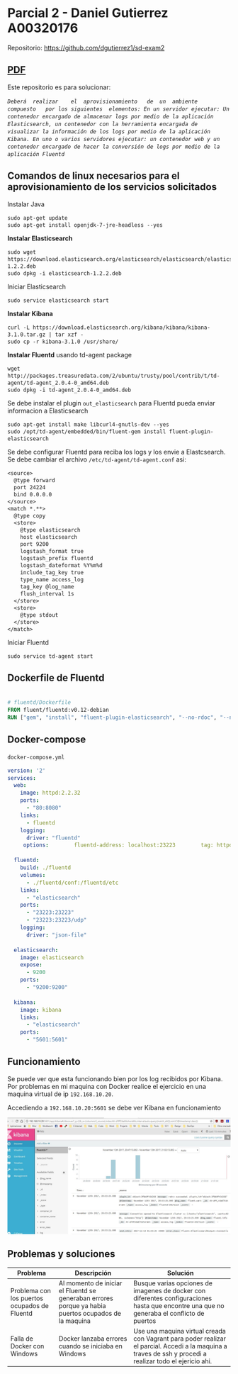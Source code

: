 # Parcial 2 - Daniel Gutierrez A00320176

Repositorio: https://github.com/dgutierrez1/sd-exam2
 
## [PDF](https://github.com/dgutierrez1/sd-exam2/blob/A00320176/add-solution/Documento%20-%20Daniel%20Gutierrez%20A00320176.pdf)


Este repositorio es para solucionar: 

*`
Deberá	realizar	el	aprovisionamiento	de	un	ambiente	compuesto	por	los	siguientes	elementos:
En un servidor ejecutar: Un contenedor encargado de almacenar logs por medio de la aplicación Elasticsearch, un contenedor con la herramienta encargada de visualizar la información de los logs por medio de la aplicación Kibana.
En uno o varios servidores ejecutar: un contenedor web y un contenedor encargado de hacer la conversión de logs por medio de la aplicación Fluentd
`*

## Comandos de linux necesarios para el aprovisionamiento de los servicios solicitados

Instalar Java 
```
sudo apt-get update
sudo apt-get install openjdk-7-jre-headless --yes
```

**Instalar Elasticsearch**
```
sudo wget https://download.elasticsearch.org/elasticsearch/elasticsearch/elasticsearch-1.2.2.deb
sudo dpkg -i elasticsearch-1.2.2.deb
```

Iniciar Elasticsearch

```
sudo service elasticsearch start
```


**Instalar Kibana**
```
curl -L https://download.elasticsearch.org/kibana/kibana/kibana-3.1.0.tar.gz | tar xzf -
sudo cp -r kibana-3.1.0 /usr/share/
```

**Instalar Fluentd** usando td-agent package
```
wget http://packages.treasuredata.com/2/ubuntu/trusty/pool/contrib/t/td-agent/td-agent_2.0.4-0_amd64.deb
sudo dpkg -i td-agent_2.0.4-0_amd64.deb
```

Se debe instalar el plugin `out_elasticsearch` para Fluentd pueda enviar informacion a Elasticsearch

```
sudo apt-get install make libcurl4-gnutls-dev --yes
sudo /opt/td-agent/embedded/bin/fluent-gem install fluent-plugin-elasticsearch
```


Se debe configurar Fluentd para reciba los logs y los envie a Elastcsearch. Se debe cambiar el archivo `/etc/td-agent/td-agent.conf` asi:
```
<source>
  @type forward
  port 24224
  bind 0.0.0.0
</source>
<match *.**>
  @type copy
  <store>
    @type elasticsearch
    host elasticsearch
    port 9200
    logstash_format true
    logstash_prefix fluentd
    logstash_dateformat %Y%m%d
    include_tag_key true
    type_name access_log
    tag_key @log_name
    flush_interval 1s
  </store>
  <store>
    @type stdout
  </store>
</match>
```

Iniciar Fluentd

```
sudo service td-agent start
```


## Dockerfile de Fluentd

```Dockerfile

# fluentd/Dockerfile
FROM fluent/fluentd:v0.12-debian
RUN ["gem", "install", "fluent-plugin-elasticsearch", "--no-rdoc", "--no-ri", "--version", "1.9.2"]
```

## Docker-compose
`docker-compose.yml`
```yml
version: '2'
services:
  web:
    image: httpd:2.2.32
    ports:
      - "80:8080"
    links:
      - fluentd
    logging:
      driver: "fluentd"
     options:        fluentd-address: localhost:23223        tag: httpd.access

  fluentd:
    build: ./fluentd
    volumes:
      - ./fluentd/conf:/fluentd/etc
    links:
      - "elasticsearch"
    ports:
      - "23223:23223"
      - "23223:23223/udp"
    logging:
      driver: "json-file"

  elasticsearch:
    image: elasticsearch
    expose: 
      - 9200 
    ports:
      - "9200:9200"

  kibana:
    image: kibana
    links:
      - "elasticsearch"
    ports:
      - "5601:5601"
```

## Funcionamiento

Se puede ver que esta funcionando bien por los log recibidos por Kibana. Por problemas en mi maquina con Docker realice el ejercicio en una maquina virtual de ip `192.168.10.20`. 

Accediendo a `192.168.10.20:5601` se debe ver Kibana en funcionamiento

<img src="img/kibana1.JPG" alt="IMAGE">

## Problemas y soluciones


Problema | Descripción |Solución
------------ | ------------- |  -------------
|Problema con los puertos ocupados de Fluentd|Al momento de iniciar el Fluentd se generaban errores porque ya habia puertos ocupados de la maquina | Busque varias opciones de imagenes de docker con diferentes configuraciones hasta que encontre una que no generaba el conflicto de puertos |
|Falla de Docker con Windows| Docker lanzaba errores cuando se iniciaba en Windows | Use una maquina virtual creada con Vagrant para poder realizar el parcial. Accedi a la maquina a traves de ssh y procedi a realizar todo el ejericio ahi.  |



